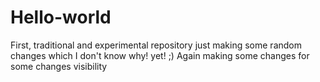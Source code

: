 # Hello-world
First, traditional and experimental repository
just making some random changes
which I don't know why! yet! ;)
Again making some changes 
for some changes visibility
